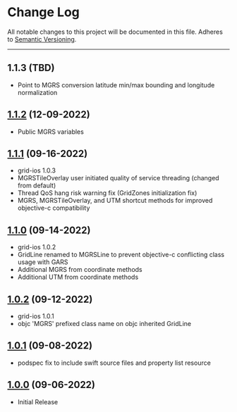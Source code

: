 # Change Log
All notable changes to this project will be documented in this file.
Adheres to [Semantic Versioning](http://semver.org/).

---

## 1.1.3 (TBD)

* Point to MGRS conversion latitude min/max bounding and longitude normalization

## [1.1.2](https://github.com/ngageoint/mgrs-ios/releases/tag/1.1.2) (12-09-2022)

* Public MGRS variables

## [1.1.1](https://github.com/ngageoint/mgrs-ios/releases/tag/1.1.1) (09-16-2022)

* grid-ios 1.0.3
* MGRSTileOverlay user initiated quality of service threading (changed from default)
* Thread QoS hang risk warning fix (GridZones initialization fix)
* MGRS, MGRSTileOverlay, and UTM shortcut methods for improved objective-c compatibility

## [1.1.0](https://github.com/ngageoint/mgrs-ios/releases/tag/1.1.0) (09-14-2022)

* grid-ios 1.0.2
* GridLine renamed to MGRSLine to prevent objective-c conflicting class usage with GARS
* Additional MGRS from coordinate methods
* Additional UTM from coordinate methods

## [1.0.2](https://github.com/ngageoint/mgrs-ios/releases/tag/1.0.2) (09-12-2022)

* grid-ios 1.0.1
* objc 'MGRS' prefixed class name on objc inherited GridLine

## [1.0.1](https://github.com/ngageoint/mgrs-ios/releases/tag/1.0.1) (09-08-2022)

* podspec fix to include swift source files and property list resource

## [1.0.0](https://github.com/ngageoint/mgrs-ios/releases/tag/1.0.0) (09-06-2022)

* Initial Release
